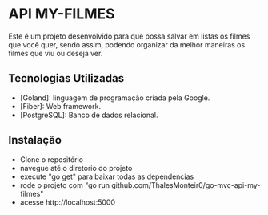 # API MY-FILMES

Este é um projeto desenvolvido para que possa salvar em listas os filmes que você quer, sendo assim, podendo organizar da melhor maneiras os filmes que viu ou deseja ver.

## Tecnologias Utilizadas
- [Goland]: linguagem de programação criada pela Google. 
- [Fiber]: Web framework.
- [PostgreSQL]: Banco de dados relacional.

## Instalação
- Clone o repositório
- navegue até o diretorio do projeto
- execute "go get" para baixar todas as dependencias
- rode o projeto com "go run github.com/ThalesMonteir0/go-mvc-api-my-filmes"
- acesse http://localhost:5000
